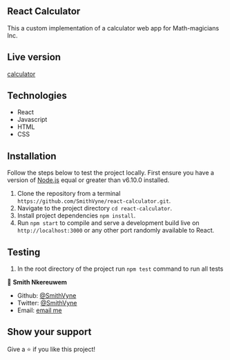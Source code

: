 ## React Calculator
  This a custom implementation of a calculator web app for Math-magicians Inc.

## Live version
[calculator](https://vyneculator.herokuapp.com/)

## Technologies
  - React
  - Javascript
  - HTML
  - CSS

## Installation
Follow the steps below to test the project locally. First ensure you have a version of [Node.js](http://nodejs.org/) equal or greater than v6.10.0 installed.

1. Clone the repository from a terminal `https://github.com/SmithVyne/react-calculator.git`.
2. Navigate to the project directory `cd react-calculator`.
3. Install project dependencies `npm install`.
4. Run `npm start` to compile  and serve a development build live on `http://localhost:3000` 
or any other port randomly available to React.

## Testing
1. In the root directory of the project run `npm test` command to run all tests

👤 **Smith Nkereuwem**

- Github: [@SmithVyne](https://github.com/SmithVyne)
- Twitter: [@SmithVyne](https://twitter.com/SmithVyne)
- Email: [email me](mailto:smithnkereuwem2@gmail.com)

## Show your support

Give a ⭐️ if you like this project!
